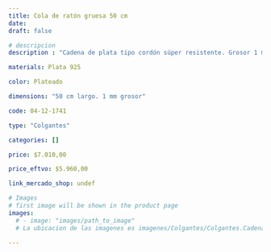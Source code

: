 ```yaml
---
title: Cola de ratón gruesa 50 cm
date: 
draft: false

# descripcion
description : "Cadena de plata tipo cordón súper resistente. Grosor 1 mm. Ideal para dijes importantes y para uso hombres. Cierre tipo mosquetón"

materials: Plata 925

color: Plateado

dimensions: "50 cm largo. 1 mm grosor"

code: 04-12-1741

type: "Colgantes"

categories: []

price: $7.010,00

price_eftvo: $5.960,00

link_mercado_shop: undef

# Images
# first image will be shown in the product page
images:
  # - image: "images/path_to_image"
  # La ubicacion de las imagenes es imagenes/Colgantes/Colgantes.Cadenas/04-12-1741-cola-de-raton-gruesa-50-cm

---
```

